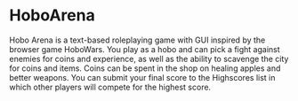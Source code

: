 # HoboArena

Hobo Arena is a text-based roleplaying game with GUI inspired by the browser game HoboWars. You play as a hobo and can pick a fight against enemies for coins and experience, as well as the ability to scavenge the city for coins and items. Coins can be spent in the shop on healing apples and better weapons. You can submit your final score to the Highscores list in which other players will compete for the highest score.

